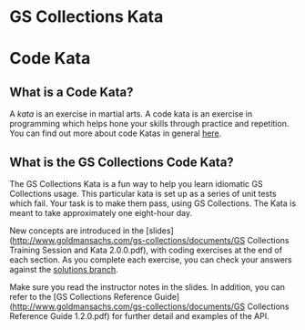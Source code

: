 # GS Collections Kata
# Code Kata

## What is a Code Kata?
A _kata_ is an exercise in martial arts. A code kata is an exercise in programming which helps hone your skills through practice and repetition. You can find out more about code Katas in general [here](http://codekata.pragprog.com).

## What is the GS Collections Code Kata?
The GS Collections Kata is a fun way to help you learn idiomatic GS Collections usage. This particular kata is set up as a series of unit tests which fail. Your task is to make them pass, using GS Collections. The Kata is meant to take approximately one eight-hour day.

New concepts are introduced in the [slides](http://www.goldmansachs.com/gs-collections/documents/GS Collections Training Session and Kata 2.0.0.pdf), with coding exercises at the end of each section. As you complete each exercise, you can check your answers against the [solutions branch](https://github.com/goldmansachs/gs-collections-kata/tree/solutions).

Make sure you read the instructor notes in the slides. In addition, you can refer to the [GS Collections Reference Guide](http://www.goldmansachs.com/gs-collections/documents/GS Collections Reference Guide 1.2.0.pdf) for further detail and examples of the API.
